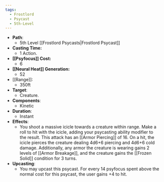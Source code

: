 ```yaml
---
tags:
  - Frostlord
  - Psycast
  - 5th-Level
---
```

- **Path**:
	- 5th Level [[Frostlord Psycasts|Frostlord Psycast]]
- **Casting Time:**
	- 1 Action.
- **[[Psyfocus]] Cost:**
	- 6
- **[[Neural Heat]] Generation:**
	- 52
- [[Range]]:
	- 350ft
- **Target**:
	- Creature.
- **Components**:
	- Kinetic
- **Duration**:
	- Instant
- **Effects**:
	- You shoot a massive icicle towards a creature within range. Make a roll to hit with the icicle, adding your psycasting ability modifier to the result. This attack has an [[Armor Piercing]] of 16. On a hit, the icicle pierces the creature dealing 4d6+6 piercing and 4d6+6 cold damage. Additionally, any armor the creature is wearing gains 2 levels of [[Armor Breakage]], and the creature gains the [[Frozen Solid]] condition for 3 turns.
- **Upcasting**:
	- You may upcast this psycast. For every 14 psyfocus spent above the normal cost for this psycast, the user gains +4 to hit.
